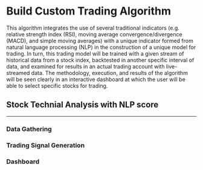 # Build Custom Trading Algorithm 

This algorithm integrates the use of several traditional indicators (e.g. relative strength index (RSI), moving average convergence/divergence (MACD), and simple moving averages) with a unique indicator formed from natural language processing (NLP) in the construction of a unique model for trading. In turn, this trading model will be trained with a given stream of historical data from a stock index, backtested in another specific interval of data, and examined for results in an actual trading account with live-streamed data. The methodology, execution, and results of the algorithm will be seen clearly in an interactive dashboard at which the user will be able to select specific stocks for trading.

## Stock Technial Analysis with NLP score
___
### Data Gathering

### Trading Signal Generation

### Dashboard

